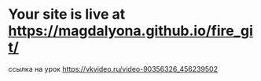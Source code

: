 # Your site is live at https://magdalyona.github.io/fire_git/

ссылка на урок https://vkvideo.ru/video-90356326_456239502
